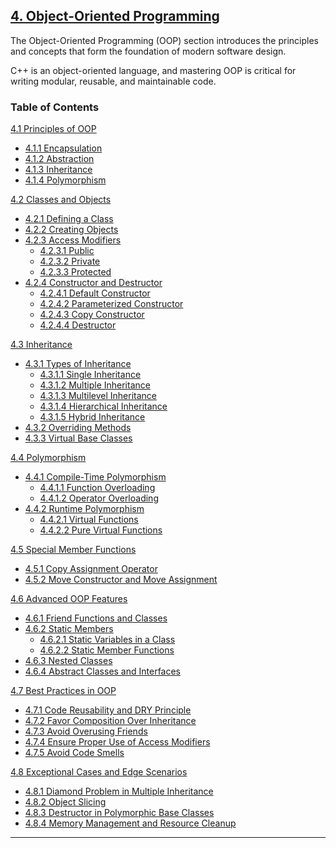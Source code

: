 ## [4. Object-Oriented Programming](#4-object-oriented-programming)

The Object-Oriented Programming (OOP) section introduces the principles and concepts that form the foundation of modern software design. 

C++ is an object-oriented language, and mastering OOP is critical for writing modular, reusable, and maintainable code.

### Table of Contents

[4.1 Principles of OOP](https://github.com/AkshayChandole/Cpp-Handbook/blob/main/ObjectOrientedProgramming/PrinciplesOfOOP.md#41-principles-of-oop)
- [4.1.1 Encapsulation](https://github.com/AkshayChandole/Cpp-Handbook/blob/main/ObjectOrientedProgramming/PrinciplesOfOOP.md#411-encapsulation)  
- [4.1.2 Abstraction](https://github.com/AkshayChandole/Cpp-Handbook/blob/main/ObjectOrientedProgramming/PrinciplesOfOOP.md#412-abstraction)  
- [4.1.3 Inheritance](https://github.com/AkshayChandole/Cpp-Handbook/blob/main/ObjectOrientedProgramming/PrinciplesOfOOP.md#413-inheritance)  
- [4.1.4 Polymorphism](https://github.com/AkshayChandole/Cpp-Handbook/blob/main/ObjectOrientedProgramming/PrinciplesOfOOP.md#414-polymorphism)  

[4.2 Classes and Objects](https://github.com/AkshayChandole/Cpp-Handbook/blob/main/ObjectOrientedProgramming/ClassesAndObjects.md#42-classes-and-objects)
- [4.2.1 Defining a Class](https://github.com/AkshayChandole/Cpp-Handbook/blob/main/ObjectOrientedProgramming/ClassesAndObjects.md#421-defining-a-class)  
- [4.2.2 Creating Objects](https://github.com/AkshayChandole/Cpp-Handbook/blob/main/ObjectOrientedProgramming/ClassesAndObjects.md#422-creating-objects)  
- [4.2.3 Access Modifiers](https://github.com/AkshayChandole/Cpp-Handbook/blob/main/ObjectOrientedProgramming/ClassesAndObjects.md#423-access-modifiers)  
  - [4.2.3.1 Public](https://github.com/AkshayChandole/Cpp-Handbook/blob/main/ObjectOrientedProgramming/ClassesAndObjects.md#4231-public)  
  - [4.2.3.2 Private](https://github.com/AkshayChandole/Cpp-Handbook/blob/main/ObjectOrientedProgramming/ClassesAndObjects.md#4232-private)  
  - [4.2.3.3 Protected](https://github.com/AkshayChandole/Cpp-Handbook/blob/main/ObjectOrientedProgramming/ClassesAndObjects.md#4233-protected)  
- [4.2.4 Constructor and Destructor](https://github.com/AkshayChandole/Cpp-Handbook/blob/main/ObjectOrientedProgramming/ClassesAndObjects.md#424-constructor-and-destructor)  
  - [4.2.4.1 Default Constructor](https://github.com/AkshayChandole/Cpp-Handbook/blob/main/ObjectOrientedProgramming/ClassesAndObjects.md#4241-default-constructor)  
  - [4.2.4.2 Parameterized Constructor](https://github.com/AkshayChandole/Cpp-Handbook/blob/main/ObjectOrientedProgramming/ClassesAndObjects.md#4242-parameterized-constructor)  
  - [4.2.4.3 Copy Constructor](https://github.com/AkshayChandole/Cpp-Handbook/blob/main/ObjectOrientedProgramming/ClassesAndObjects.md#4243-copy-constructor)  
  - [4.2.4.4 Destructor](https://github.com/AkshayChandole/Cpp-Handbook/blob/main/ObjectOrientedProgramming/ClassesAndObjects.md#4244-destructor)  

[4.3 Inheritance]()
- [4.3.1 Types of Inheritance]()  
  - [4.3.1.1 Single Inheritance]()  
  - [4.3.1.2 Multiple Inheritance]()  
  - [4.3.1.3 Multilevel Inheritance]()  
  - [4.3.1.4 Hierarchical Inheritance]()  
  - [4.3.1.5 Hybrid Inheritance]()  
- [4.3.2 Overriding Methods]()  
- [4.3.3 Virtual Base Classes]()  

[4.4 Polymorphism]()
- [4.4.1 Compile-Time Polymorphism]()  
  - [4.4.1.1 Function Overloading]()  
  - [4.4.1.2 Operator Overloading]()  
- [4.4.2 Runtime Polymorphism]()  
  - [4.4.2.1 Virtual Functions]()  
  - [4.4.2.2 Pure Virtual Functions]()  

[4.5 Special Member Functions]()
- [4.5.1 Copy Assignment Operator]()  
- [4.5.2 Move Constructor and Move Assignment]()  

[4.6 Advanced OOP Features]()  
- [4.6.1 Friend Functions and Classes]()  
- [4.6.2 Static Members]()  
  - [4.6.2.1 Static Variables in a Class]()  
  - [4.6.2.2 Static Member Functions]()  
- [4.6.3 Nested Classes]()  
- [4.6.4 Abstract Classes and Interfaces]()  

[4.7 Best Practices in OOP]()
- [4.7.1 Code Reusability and DRY Principle]()  
- [4.7.2 Favor Composition Over Inheritance]()  
- [4.7.3 Avoid Overusing Friends]()  
- [4.7.4 Ensure Proper Use of Access Modifiers]()  
- [4.7.5 Avoid Code Smells]()  

[4.8 Exceptional Cases and Edge Scenarios]()
- [4.8.1 Diamond Problem in Multiple Inheritance]()  
- [4.8.2 Object Slicing]()  
- [4.8.3 Destructor in Polymorphic Base Classes]()  
- [4.8.4 Memory Management and Resource Cleanup]()  

---
